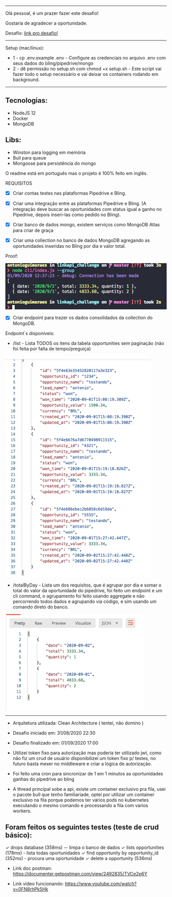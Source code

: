 <hr>

Olá pessoal, é um prazer fazer este desafio! 

Gostaria de agradecer a oportunidade.

Desafio: [link pro desafio!](challenge.md)
<hr>

Setup (mac/linux):
-   1 - cp .env.example .env - Configure as credenciais no arquivo .env com seus dados do bling/pipedrive/mongo
-   2 - dê permissão no setup.sh com chmod +x setup.sh - Este script vai fazer todo o setup necessário e vai deixar os containers rodando em background.

<hr>

## Tecnologias:

-   NodeJS 12
-   Docker
-   MongoDB

## Libs:
-   Winston para logging em memória
-   Bull para queue
-   Mongoose para persistência do mongo

O readme está em português mas o projeto é 100% feito em inglês.

REQUISITOS

- [x] Criar contas testes nas plataformas Pipedrive e Bling.
- [x] Criar uma integração entre as plataformas Pipedrive e Bling. (A integração deve buscar as oportunidades com status igual a ganho no Pipedrive, depois inseri-las como pedido no Bling).

- [x] Criar banco de dados mongo, existem serviços como MongoDB Atlas para criar de graça

- [x] Criar uma collection no banco de dados MongoDB agregando as oportunidades inseridas no Bling por dia e valor total.

Proof: 

![image info](./groupby.png)

- [x] Criar endpoint para trazer os dados consolidados da collection do MongoDB.

Endpoint`s disponíveis:
-   /list - Lista TODOS os itens da tabela opportunities sem paginação (não foi feita por falta de tempo/preguiça)

![image info](./list.png)
-   /totalByDay - Lista um dos requisitos, que é agrupar por dia e somar o total do valor da oportunidade do pipedrive, foi feito um endpoint 
e um cli command, o agrupamento foi feito usando aggregate e não percorrendo todos dados e agrupando via código, e sim usando um comando direto do banco.

![image info](./totalByDay.png)

<hr>

-   Arquitetura utilizada: Clean Architecture ( tentei, não domino )

-   Desafio iniciado em: 31/08/2020 22:30
-   Desafio finalizado em: 01/09/2020 17:00

-    Utilizei token fixo para autorização mas poderia ter utilizado jwt, como não fiz um crud de usuário disponibilizei um token fixo p/ testes, no futuro basta mexer no middleware e criar a lógica de autorização.

-    Foi feito uma cron para sincronizar de 1 em 1 minutos as oportunidades ganhas do pipedrive ao bling
-    A thread principal sobe a api, existe um container exclusivo pra fila, usei o pacote bull que tenho familiariade, optei por utilizar um container exclusivo na fila porque podemos ter vários pods no kubernetes executando o mesmo comando e processando a fila com varios workers.


## Foram feitos os seguintes testes (teste de crud básico):
✓ drops database (358ms) -- limpa o banco de dados
✓ lists opportunities (178ms) - lista todas oportunidades
✓ find opportunity by opportunity_id (352ms) - procura uma oportunidade 
✓ delete a opportunity (536ms)

-   Link doc postman: https://documenter.getpostman.com/view/2492835/TVCe2p6Y

-   Link vídeo funcionando: https://www.youtube.com/watch?v=0FN8rhPk5Hk